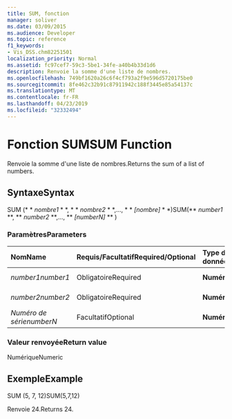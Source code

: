 ```yaml
---
title: SUM, fonction
manager: soliver
ms.date: 03/09/2015
ms.audience: Developer
ms.topic: reference
f1_keywords:
- Vis_DSS.chm82251501
localization_priority: Normal
ms.assetid: fc97cef7-59c3-5be1-34fe-a40b4b33d1d6
description: Renvoie la somme d'une liste de nombres.
ms.openlocfilehash: 749bf1620a26c6f4cf793a2f9e596d5720175be0
ms.sourcegitcommit: 8fe462c32b91c87911942c188f3445e85a54137c
ms.translationtype: MT
ms.contentlocale: fr-FR
ms.lasthandoff: 04/23/2019
ms.locfileid: "32332494"
---
```

# <a name="sum-function"></a><span data-ttu-id="ee40f-103">Fonction SUM</span><span class="sxs-lookup"><span data-stu-id="ee40f-103">SUM Function</span></span>

<span data-ttu-id="ee40f-104">Renvoie la somme d'une liste de nombres.</span><span class="sxs-lookup"><span data-stu-id="ee40f-104">Returns the sum of a list of numbers.</span></span>
  
## <a name="syntax"></a><span data-ttu-id="ee40f-105">Syntaxe</span><span class="sxs-lookup"><span data-stu-id="ee40f-105">Syntax</span></span>

<span data-ttu-id="ee40f-106">SUM (\* \* *nombre1* \* \*, \* \* *nombre2* \* \*,..., \* \* *[nombre]* \* \*)</span><span class="sxs-lookup"><span data-stu-id="ee40f-106">SUM(\*\* *number1* \*\*, \*\* *number2* \*\*,..., \*\* *[numberN]* \*\* )</span></span> 
  
### <a name="parameters"></a><span data-ttu-id="ee40f-107">Paramètres</span><span class="sxs-lookup"><span data-stu-id="ee40f-107">Parameters</span></span>

|<span data-ttu-id="ee40f-108">**Nom**</span><span class="sxs-lookup"><span data-stu-id="ee40f-108">**Name**</span></span>|<span data-ttu-id="ee40f-109">**Requis/Facultatif**</span><span class="sxs-lookup"><span data-stu-id="ee40f-109">**Required/Optional**</span></span>|<span data-ttu-id="ee40f-110">**Type de données**</span><span class="sxs-lookup"><span data-stu-id="ee40f-110">**Data Type**</span></span>|<span data-ttu-id="ee40f-111">**Description**</span><span class="sxs-lookup"><span data-stu-id="ee40f-111">**Description**</span></span>|
|:-----|:-----|:-----|:-----|
| <span data-ttu-id="ee40f-112">_number1_</span><span class="sxs-lookup"><span data-stu-id="ee40f-112">_number1_</span></span> <br/> |<span data-ttu-id="ee40f-113">Obligatoire</span><span class="sxs-lookup"><span data-stu-id="ee40f-113">Required</span></span>  <br/> |<span data-ttu-id="ee40f-114">**Numérique**</span><span class="sxs-lookup"><span data-stu-id="ee40f-114">**Numeric**</span></span> <br/> |<span data-ttu-id="ee40f-115">Premier nombre</span><span class="sxs-lookup"><span data-stu-id="ee40f-115">The first number.</span></span>  <br/> |
| <span data-ttu-id="ee40f-116">_number2_</span><span class="sxs-lookup"><span data-stu-id="ee40f-116">_number2_</span></span> <br/> |<span data-ttu-id="ee40f-117">Obligatoire</span><span class="sxs-lookup"><span data-stu-id="ee40f-117">Required</span></span>  <br/> |<span data-ttu-id="ee40f-118">**Numérique**</span><span class="sxs-lookup"><span data-stu-id="ee40f-118">**Numeric**</span></span> <br/> |<span data-ttu-id="ee40f-119">Deuxième nombre</span><span class="sxs-lookup"><span data-stu-id="ee40f-119">The second number.</span></span>  <br/> |
| <span data-ttu-id="ee40f-120">_Numéro de série_</span><span class="sxs-lookup"><span data-stu-id="ee40f-120">_numberN_</span></span> <br/> |<span data-ttu-id="ee40f-121">Facultatif</span><span class="sxs-lookup"><span data-stu-id="ee40f-121">Optional</span></span>  <br/> |<span data-ttu-id="ee40f-122">**Numérique**</span><span class="sxs-lookup"><span data-stu-id="ee40f-122">**Numeric**</span></span> <br/> |<span data-ttu-id="ee40f-123">Nième nombre</span><span class="sxs-lookup"><span data-stu-id="ee40f-123">The nth number.</span></span>  <br/> |
   
### <a name="return-value"></a><span data-ttu-id="ee40f-124">Valeur renvoyée</span><span class="sxs-lookup"><span data-stu-id="ee40f-124">Return value</span></span>

<span data-ttu-id="ee40f-125">Numérique</span><span class="sxs-lookup"><span data-stu-id="ee40f-125">Numeric</span></span>
  
## <a name="example"></a><span data-ttu-id="ee40f-126">Exemple</span><span class="sxs-lookup"><span data-stu-id="ee40f-126">Example</span></span>

<span data-ttu-id="ee40f-127">SUM (5, 7, 12)</span><span class="sxs-lookup"><span data-stu-id="ee40f-127">SUM(5,7,12)</span></span>
  
<span data-ttu-id="ee40f-128">Renvoie 24.</span><span class="sxs-lookup"><span data-stu-id="ee40f-128">Returns 24.</span></span>
  

